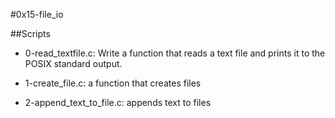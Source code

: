 #0x15-file_io

##Scripts


- 0-read_textfile.c:
	Write a function that reads a text file and prints it to the POSIX standard output.

- 1-create_file.c:
	a function that creates files

- 2-append_text_to_file.c:
	appends text to files
